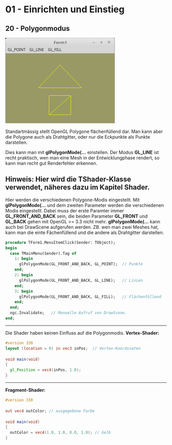 # 01 - Einrichten und Einstieg
## 20 - Polygonmodus

![image.png](image.png)

Standartmässig stellt OpenGL Polygone flächenfüllend dar.
Man kann aber die Polygone auch als Drahtgitter, oder nur die Eckpunkte als Punkte darstellen.

Dies kann man mit <b>glPolygonMode(...</b> einstellen.
Der Modus <b>GL_LINE</b> ist recht praktisch, wen man eine Mesh in der Entwicklungphase rendert, so kann man recht gut Renderfehler erkennen.

Hinweis: Hier wird die TShader-Klasse verwendet, näheres dazu im Kapitel Shader.
---
Hier werden die verschiedenen Polygone-Modis eingestellt.
Mit <b>glPolygonMode(...</b> und dem zweiten Parameter werden die verschiedenen Modis eingestellt.
Dabei muss der erste Paramter immer <b>GL_FRONT_AND_BACK</b> sein, die beiden Parameter <b>GL_FRONT</b> und <b>GL_BACK</b> gehen mit OpenGL >= 3.3 nicht mehr.
<b>glPolygonMode(...</b> kann auch bei DrawScene aufgerufen werden. ZB. wen man zwei Meshes hat, kann man die einte Fächenfüllend und die andere als Drahtgitter darstellen.

```pascal
procedure TForm1.MenuItemClick(Sender: TObject);
begin
  case TMainMenu(Sender).Tag of
    1: begin
      glPolygonMode(GL_FRONT_AND_BACK, GL_POINT);  // Punkte
    end;
    2: begin
      glPolygonMode(GL_FRONT_AND_BACK, GL_LINE);   // Linien
    end;
    3: begin
      glPolygonMode(GL_FRONT_AND_BACK, GL_FILL);   // Flächenfüllend
    end;
  end;
  ogc.Invalidate;   // Manuelle Aufruf von DrawScene.
end;
```

---
Die Shader haben keinen Einfluss auf die Polygonmodis.
<b>Vertex-Shader:</b>

```glsl
#version 330
layout (location = 0) in vec3 inPos;  // Vertex-Koordinaten

void main(void)
{
  gl_Position = vec4(inPos, 1.0);
}

```

---
<b>Fragment-Shader:</b>

```glsl
#version 330

out vec4 outColor; // ausgegebene Farbe

void main(void)
{
  outColor = vec4(1.0, 1.0, 0.0, 1.0); // Gelb
}

```


